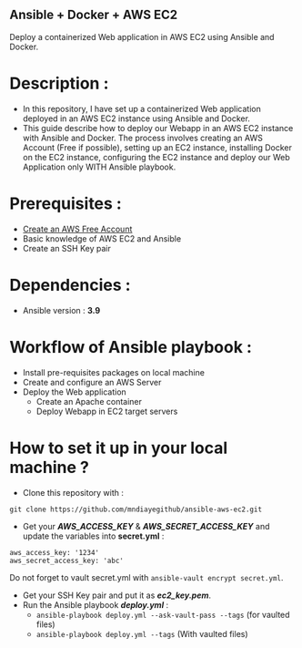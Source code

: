 ## Ansible + Docker + AWS EC2 

Deploy a containerized Web application in AWS EC2 using Ansible and Docker.

# Description :

- In this repository, I have set up a containerized Web application deployed in an AWS EC2 instance using Ansible and Docker.
- This guide describe how to deploy our Webapp in an AWS EC2 instance with Ansible and Docker. The process involves creating an AWS Account (Free if possible), setting up an EC2 instance, installing Docker on the EC2 instance, configuring the EC2 instance and deploy our Web Application only WITH Ansible playbook.
 
# Prerequisites : 

- [Create an AWS Free Account](https://portal.aws.amazon.com/billing/signup?p=ft&c=hp&z=6 "Create an AWS Free Account")
- Basic knowledge of AWS EC2 and Ansible
- Create an SSH Key pair

# Dependencies : 

- Ansible version : **3.9** 

# Workflow of Ansible playbook : 

- Install pre-requisites packages on local machine 
- Create and configure an AWS Server
- Deploy the Web application
  * Create an Apache container
  * Deploy Webapp in EC2 target servers

# How to set it up in your local machine ?

- Clone this repository with : 
```
git clone https://github.com/mndiayegithub/ansible-aws-ec2.git
```
- Get your _**AWS_ACCESS_KEY**_ & _**AWS_SECRET_ACCESS_KEY**_ and update the variables into **secret.yml** :
``` 
aws_access_key: '1234'
aws_secret_access_key: 'abc'
```
Do not forget to vault secret.yml with `ansible-vault encrypt secret.yml`.

- Get your SSH Key pair and put it as _**ec2_key.pem**_.
- Run the Ansible playbook _**deploy.yml**_ :
  * `ansible-playbook deploy.yml --ask-vault-pass --tags` (for vaulted files)
  * `ansible-playbook deploy.yml --tags` (With vaulted files) 

